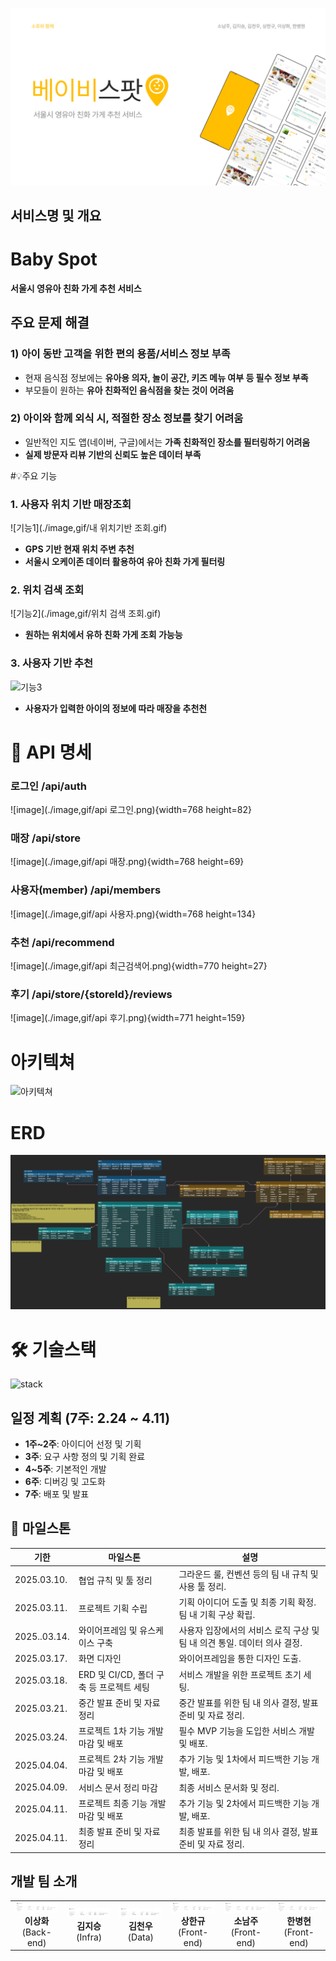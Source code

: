 ![썸네일](./image,gif/썸네일.png)

## 서비스명 및 개요

# Baby Spot

**서울시 영유아 친화 가게 추천 서비스**

## 주요 문제 해결

### **1)** 아이 동반 고객을 위한 **편의 용품/서비스 정보 부족**

- 현재 음식점 정보에는 **유아용 의자, 놀이 공간, 키즈 메뉴 여부 등 필수 정보 부족**
- 부모들이 원하는 **유아 친화적인 음식점을 찾는 것이 어려움**

### **2)** 아이와 함께 외식 시, **적절한 장소 정보를 찾기 어려움**

- 일반적인 지도 앱(네이버, 구글)에서는 **가족 친화적인 장소를 필터링하기 어려움**
- **실제 방문자 리뷰 기반의 신뢰도 높은 데이터 부족**

#💡주요 기능

### **1. 사용자 위치 기반 매장조회**
![기능1](./image,gif/내 위치기반 조회.gif)
- **GPS 기반 현재 위치 주변 추천**
- **서울시 오케이존 데이터 활용하여 유아 친화 가게 필터링**

### **2. 위치 검색 조회**
![기능2](./image,gif/위치 검색 조회.gif)
- **원하는 위치에서 유하 친화 가게 조회 가능능**

### **3. 사용자 기반 추천**
![기능3](./image,gif/추천기능.gif)
- **사용자가 입력한 아이의 정보에 따라 매장을 추천천**


# 🔗 API 명세

### 로그인 /api/auth
![image](./image,gif/api 로그인.png){width=768 height=82}

### 매장 /api/store
![image](./image,gif/api 매장.png){width=768 height=69}

### 사용자(member) /api/members
![image](./image,gif/api 사용자.png){width=768 height=134}

### 추천 /api/recommend
![image](./image,gif/api 최근검색어.png){width=770 height=27}

### 후기 /api/store/{storeId}/reviews
![image](./image,gif/api 후기.png){width=771 height=159}

# 아키텍쳐
![아키텍쳐](./image,gif/시스템템아키텍쳐.png)

# ERD

![erd](./image,gif/erd.png)

# 🛠️ 기술스택
![stack](/uploads/cfb734188e757cb4d4062feb8bcc40e3/stack.png)

## 일정 계획 (7주: 2.24 ~ 4.11)

- **1주~2주**: 아이디어 선정 및 기획
- **3주**: 요구 사항 정의 및 기획 완료
- **4~5주**: 기본적인 개발
- **6주**: 디버깅 및 고도화
- **7주**: 배포 및 발표


## 🥌 마일스톤

| 기한 | 마일스톤 | 설명 |
| --- | --- | --- |
| 2025.03.10. | 협업 규칙 및 툴 정리 | 그라운드 룰, 컨벤션 등의 팀 내 규칙 및 사용 툴 정리. |
| 2025.03.11. | 프로젝트 기획 수립 | 기획 아이디어 도출 및 최종 기획 확정. 팀 내 기획 구상 확립. |
| 2025..03.14. | 와이어프레임 및 유스케이스 구축 | 사용자 입장에서의 서비스 로직 구상 및 팀 내 의견 통일. 데이터 의사 결정. |
| 2025.03.17. | 화면 디자인 | 와이어프레임을 통한 디자인 도출. |
| 2025.03.18. | ERD 및 CI/CD, 폴더 구축 등 프로젝트 세팅 | 서비스 개발을 위한 프로젝트 초기 세팅. |
| 2025.03.21. | 중간 발표 준비 및 자료 정리 | 중간 발표를 위한 팀 내 의사 결정, 발표 준비 및 자료 정리. |
| 2025.03.24. | 프로젝트 1차 기능 개발 마감 및 배포 | 필수 MVP 기능을 도입한 서비스 개발 및 배포. |
| 2025.04.04. | 프로젝트 2차 기능 개발 마감 및 배포 | 추가 기능 및 1차에서 피드백한 기능 개발, 배포. |
| 2025.04.09. | 서비스 문서 정리 마감 | 최종 서비스 문서화 및 정리. |
| 2025.04.11. | 프로젝트 최종 기능 개발 마감 및 배포 | 추가 기능 및 2차에서 피드백한 기능 개발, 배포. |
| 2025.04.11. | 최종 발표 준비 및 자료 정리 | 최종 발표를 위한 팀 내 의사 결정, 발표 준비 및 자료 정리. |

## 개발 팀 소개

<table>
  <tr align="center">
    <td>
      <img src="./image,gif/api 매장.png" width="80" alt="이상화"/><br/>
      <b>이상화</b><br/>
      (Back-end)
    </td>
    <td>
      <img src="./image,gif/api 매장.png" width="80" alt="김지승"/><br/>
      <b>김지승</b><br/>
      (Infra)
    </td>
    <td>
      <img src="./image,gif/api 매장.png" width="80" alt="김천우"/><br/>
      <b>김천우</b><br/>
      (Data)
    </td>
    <td>
      <img src="./image,gif/api 매장.png" width="80" alt="상한규"/><br/>
      <b>상한규</b><br/>
      (Front-end)
    </td>
    <td>
      <img src="./image,gif/api 매장.png" width="80" alt="소남주"/><br/>
      <b>소남주</b><br/>
      (Front-end)
    </td>
    <td>
      <img src="./image,gif/api 매장.png" width="80" alt="한병현"/><br/>
      <b>한병현</b><br/>
      (Front-end)
    </td>
  </tr>
</table>



